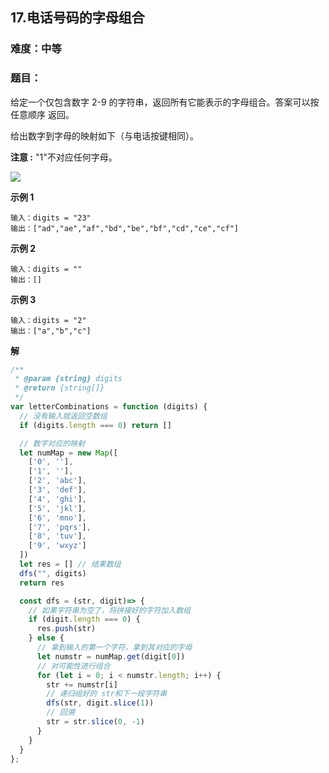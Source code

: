 ## 17.电话号码的字母组合  
### 难度：中等  

### 题目：  
给定一个仅包含数字 2-9 的字符串，返回所有它能表示的字母组合。答案可以按 任意顺序 返回。  

给出数字到字母的映射如下（与电话按键相同）。

**注意 :** "1"不对应任何字母。  

![](http://upload.wikimedia.org/wikipedia/commons/thumb/7/73/Telephone-keypad2.svg/200px-Telephone-keypad2.svg.png)

**示例 1**

```
输入：digits = "23"
输出：["ad","ae","af","bd","be","bf","cd","ce","cf"]
```
**示例 2**

```
输入：digits = ""
输出：[]
```
**示例 3**

```
输入：digits = "2"
输出：["a","b","c"]
```
**解**
```js
/**
 * @param {string} digits
 * @return {string[]}
 */
var letterCombinations = function (digits) {
  // 没有输入就返回空数组
  if (digits.length === 0) return []

  // 数字对应的映射
  let numMap = new Map([
    ['0', ''],
    ['1', ''],
    ['2', 'abc'],
    ['3', 'def'],
    ['4', 'ghi'],
    ['5', 'jkl'],
    ['6', 'mno'],
    ['7', 'pqrs'],
    ['8', 'tuv'],
    ['9', 'wxyz']
  ])
  let res = [] // 结果数组
  dfs("", digits)
  return res

  const dfs = (str, digit)=> {
    // 如果字符串为空了，将拼接好的字符加入数组
    if (digit.length === 0) {
      res.push(str)
    } else {
      // 拿到输入的第一个字符，拿到其对应的字母
      let numstr = numMap.get(digit[0])
      // 对可能性进行组合
      for (let i = 0; i < numstr.length; i++) {
        str += numstr[i]
        // 递归组好的 str和下一段字符串
        dfs(str, digit.slice(1))
        // 回溯
        str = str.slice(0, -1)
      }
    }
  }
};

```